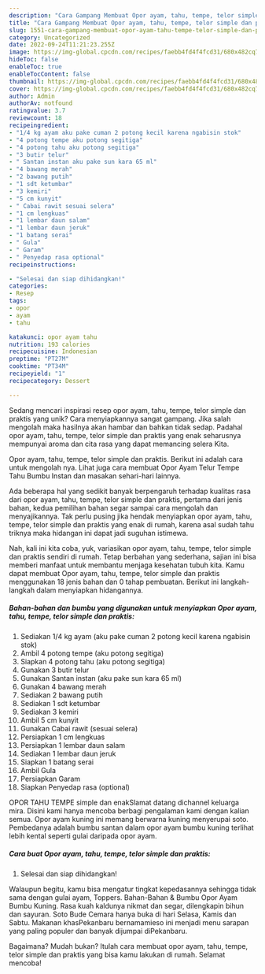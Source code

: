 ```yaml
---
description: "Cara Gampang Membuat Opor ayam, tahu, tempe, telor simple dan praktis yang Lezat Sekali"
title: "Cara Gampang Membuat Opor ayam, tahu, tempe, telor simple dan praktis yang Lezat Sekali"
slug: 1551-cara-gampang-membuat-opor-ayam-tahu-tempe-telor-simple-dan-praktis-yang-lezat-sekali
category: Uncategorized
date: 2022-09-24T11:21:23.255Z
image: https://img-global.cpcdn.com/recipes/faebb4fd4f4fcd31/680x482cq70/opor-ayam-tahu-tempe-telor-simple-dan-praktis-foto-resep-utama.jpg
hideToc: false
enableToc: true
enableTocContent: false
thumbnail: https://img-global.cpcdn.com/recipes/faebb4fd4f4fcd31/680x482cq70/opor-ayam-tahu-tempe-telor-simple-dan-praktis-foto-resep-utama.jpg
cover: https://img-global.cpcdn.com/recipes/faebb4fd4f4fcd31/680x482cq70/opor-ayam-tahu-tempe-telor-simple-dan-praktis-foto-resep-utama.jpg
author: Admin
authorAv: notfound
ratingvalue: 3.7
reviewcount: 18
recipeingredient:
- "1/4 kg ayam aku pake cuman 2 potong kecil karena ngabisin stok"
- "4 potong tempe aku potong segitiga"
- "4 potong tahu aku potong segitiga"
- "3 butir telur"
- " Santan instan aku pake sun kara 65 ml"
- "4 bawang merah"
- "2 bawang putih"
- "1 sdt ketumbar"
- "3 kemiri"
- "5 cm kunyit"
- " Cabai rawit sesuai selera"
- "1 cm lengkuas"
- "1 lembar daun salam"
- "1 lembar daun jeruk"
- "1 batang serai"
- " Gula"
- " Garam"
- " Penyedap rasa optional"
recipeinstructions:

- "Selesai dan siap dihidangkan!"
categories:
- Resep
tags:
- opor
- ayam
- tahu

katakunci: opor ayam tahu 
nutrition: 193 calories
recipecuisine: Indonesian
preptime: "PT27M"
cooktime: "PT34M"
recipeyield: "1"
recipecategory: Dessert

---
```





Sedang mencari inspirasi resep opor ayam, tahu, tempe, telor simple dan praktis yang unik? Cara menyiapkannya sangat gampang. Jika salah mengolah maka hasilnya akan hambar dan bahkan tidak sedap. Padahal opor ayam, tahu, tempe, telor simple dan praktis yang enak seharusnya mempunyai aroma dan cita rasa yang dapat memancing selera Kita.





Opor ayam, tahu, tempe, telor simple dan praktis. Berikut ini adalah cara untuk mengolah nya. Lihat juga cara membuat Opor Ayam Telur Tempe Tahu Bumbu Instan dan masakan sehari-hari lainnya.

Ada beberapa hal yang sedikit banyak berpengaruh terhadap kualitas rasa dari opor ayam, tahu, tempe, telor simple dan praktis, pertama dari jenis bahan, kedua pemilihan bahan segar sampai cara mengolah dan menyajikannya. Tak perlu pusing jika hendak menyiapkan opor ayam, tahu, tempe, telor simple dan praktis yang enak di rumah, karena asal sudah tahu triknya maka hidangan ini dapat jadi suguhan istimewa.






Nah, kali ini kita coba, yuk, variasikan opor ayam, tahu, tempe, telor simple dan praktis sendiri di rumah. Tetap berbahan yang sederhana, sajian ini bisa memberi manfaat untuk membantu menjaga kesehatan tubuh kita. Kamu dapat membuat Opor ayam, tahu, tempe, telor simple dan praktis menggunakan 18 jenis bahan dan 0 tahap pembuatan. Berikut ini langkah-langkah dalam menyiapkan hidangannya.

<!--inarticleads1-->

##### Bahan-bahan dan bumbu yang digunakan untuk menyiapkan Opor ayam, tahu, tempe, telor simple dan praktis:

1. Sediakan 1/4 kg ayam (aku pake cuman 2 potong kecil karena ngabisin stok)
1. Ambil 4 potong tempe (aku potong segitiga)
1. Siapkan 4 potong tahu (aku potong segitiga)
1. Gunakan 3 butir telur
1. Gunakan  Santan instan (aku pake sun kara 65 ml)
1. Gunakan 4 bawang merah
1. Sediakan 2 bawang putih
1. Sediakan 1 sdt ketumbar
1. Sediakan 3 kemiri
1. Ambil 5 cm kunyit
1. Gunakan  Cabai rawit (sesuai selera)
1. Persiapkan 1 cm lengkuas
1. Persiapkan 1 lembar daun salam
1. Sediakan 1 lembar daun jeruk
1. Siapkan 1 batang serai
1. Ambil  Gula
1. Persiapkan  Garam
1. Siapkan  Penyedap rasa (optional)


OPOR TAHU TEMPE simple dan enakSlamat datang dichannel keluarga mira. Disini kami hanya mencoba berbagi pengalaman kami dengan kalian semua. Opor ayam kuning ini memang berwarna kuning menyerupai soto. Pembedanya adalah bumbu santan dalam opor ayam bumbu kuning terlihat lebih kental seperti gulai daripada opor ayam. 

<!--inarticleads2-->

##### Cara buat Opor ayam, tahu, tempe, telor simple dan praktis:


1. Selesai dan siap dihidangkan!

Walaupun begitu, kamu bisa mengatur tingkat kepedasannya sehingga tidak sama dengan gulai ayam, Toppers. Bahan-Bahan &amp; Bumbu Opor Ayam Bumbu Kuning. Rasa kuah kaldunya nikmat dan segar, dilengkapin bihun dan sayuran. Soto Bude Cemara hanya buka di hari Selasa, Kamis dan Sabtu. Makanan khasPekanbaru bernamamieso ini menjadi menu sarapan yang paling populer dan banyak dijumpai diPekanbaru. 

Bagaimana? Mudah bukan? Itulah cara membuat opor ayam, tahu, tempe, telor simple dan praktis yang bisa kamu lakukan di rumah. Selamat mencoba!
